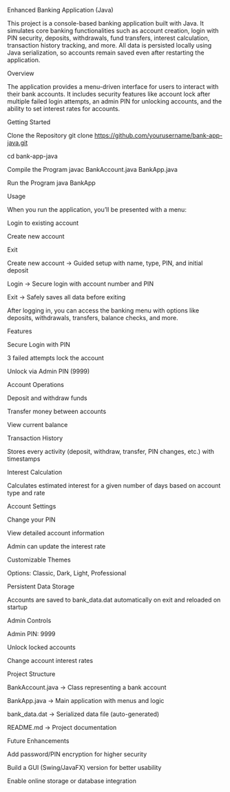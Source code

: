Enhanced Banking Application (Java)

This project is a console-based banking application built with Java.
It simulates core banking functionalities such as account creation, login with PIN security, deposits, withdrawals, fund transfers, interest calculation, transaction history tracking, and more.
All data is persisted locally using Java serialization, so accounts remain saved even after restarting the application.

Overview

The application provides a menu-driven interface for users to interact with their bank accounts.
It includes security features like account lock after multiple failed login attempts, an admin PIN for unlocking accounts, and the ability to set interest rates for accounts.

Getting Started

Clone the Repository
git clone https://github.com/yourusername/bank-app-java.git

cd bank-app-java

Compile the Program
javac BankAccount.java BankApp.java

Run the Program
java BankApp

Usage

When you run the application, you’ll be presented with a menu:

Login to existing account

Create new account

Exit

Create new account → Guided setup with name, type, PIN, and initial deposit

Login → Secure login with account number and PIN

Exit → Safely saves all data before exiting

After logging in, you can access the banking menu with options like deposits, withdrawals, transfers, balance checks, and more.

Features

Secure Login with PIN

3 failed attempts lock the account

Unlock via Admin PIN (9999)

Account Operations

Deposit and withdraw funds

Transfer money between accounts

View current balance

Transaction History

Stores every activity (deposit, withdraw, transfer, PIN changes, etc.) with timestamps

Interest Calculation

Calculates estimated interest for a given number of days based on account type and rate

Account Settings

Change your PIN

View detailed account information

Admin can update the interest rate

Customizable Themes

Options: Classic, Dark, Light, Professional

Persistent Data Storage

Accounts are saved to bank_data.dat automatically on exit and reloaded on startup

Admin Controls

Admin PIN: 9999

Unlock locked accounts

Change account interest rates

Project Structure

BankAccount.java → Class representing a bank account

BankApp.java → Main application with menus and logic

bank_data.dat → Serialized data file (auto-generated)

README.md → Project documentation

Future Enhancements

Add password/PIN encryption for higher security

Build a GUI (Swing/JavaFX) version for better usability

Enable online storage or database integration
